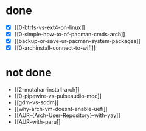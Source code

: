 # done
- [x] [[0-btrfs-vs-ext4-on-linux]]
- [x] [[0-simple-how-to-of-pacman-cmds-arch]]
- [x] [[backup-or-save-ur-pacman-system-packages]]
- [x] [[0-archinstall-connect-to-wifi]]
# not done
- [[2-mutahar-install-arch]]
- [[0-pipewire-vs-pulseaudio-moc]] 
- [[gdm-vs-sddm]]
- [[why-arch-vm-doesnt-enable-uefi]]
- [[AUR-{Arch-User-Repository}-with-yay]]
- [[AUR-with-paru]]